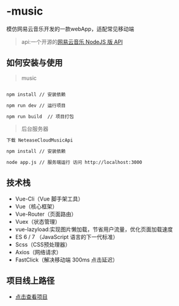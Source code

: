 # -music
模仿网易云音乐开发的一款webApp，适配常见移动端
> api:一个开源的[网易云音乐 NodeJS 版 API](https://binaryify.github.io/NeteaseCloudMusicApi/#/)

## 如何安装与使用
> music

``` bash

npm install // 安装依赖

npm run dev // 运行项目

npm run build  // 项目打包
```
> 后台服务器

``` bash
下载 NeteaseCloudMusicApi

npm install // 安装依赖

node app.js // 服务端运行 访问 http://localhost:3000
```

## 技术栈
* Vue-Cli（Vue 脚手架工具）
* Vue（核心框架）
* Vue-Router（页面路由）
* Vuex（状态管理）
* vue-lazyload:实现图片懒加载，节省用户流量，优化页面加载速度
* ES 6 / 7 （JavaScript 语言的下一代标准）
* Scss（CSS预处理器）
* Axios（网络请求）
* FastClick（解决移动端 300ms 点击延迟）

## 项目线上路径
* [点击查看项目](http://39.105.203.171/dist)